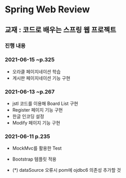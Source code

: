 # Spring Web Review

## 교재 : 코드로 배우는 스프링 웹 프로젝트

### 진행 내용 

### 2021-06-15 ~p.325

- 오라클 페이지네이션 학습
- 게시판 페이지네이션 기능 구현

### 2021-06-13 ~p.267

- jstl 코드를 이용해 Board List 구현
- Register 페이지 기능 구현
- 한글 인코딩 설정
- Modify 페이지 기능 구현

### 2021-06-11 p.235

- MockMvc를 활용한 Test
- Bootstrap 템플릿 적용

- (*) dataSource 오류시 pom에 ojdbc6 의존성 추가할 것
